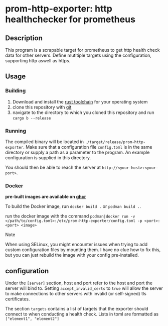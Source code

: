 # prom-http-exporter: http healthchecker for prometheus

## Description

This program is a scrapable target for prometheus to get http health check data for other servers.
Define mutltiple targets using the configuration, supporting http aswell as https.

## Usage

### Building

1. Download and install the [rust toolchain](https://rustup.rs/) for your operating system
2. clone this repository with [git](https://git-scm.com/)
3. navigate to the directory to which you cloned this repository and run `cargo b --release`

### Running

The compiled binary will be located in `./target/release/prom-http-exporter`.
Make sure that a configuration file `config.toml` is in the same directory or supply a path as a parameter to the program.
An example configuration is supplied in this directory.

You should then be able to reach the server at `http://<your-host>:<your-port>`.

### Docker

**pre-built images are available on [ghcr]()**

To build the Docker image, run `docker build .` or `podman build .`.

run the docker image with the command `podman|docker run -v </path/to/config.toml>:/etc/prom-http-exporter/config.toml -p <port>:<port> <image>`

> [!NOTE]  
> When using SELinux, you might encounter issues when trying to add custom configuration files by mounting them. I have no clue how to fix this,
> but you can just rebuild the image with your config pre-installed.

## configuration

Under the `[server]` section, host and port refer to the host and port the server will bind to.
Setting `accept_invalid_certs` to `true` will allow the server to make connections to other servers with invalid (or self-signed) tls certificates.

The section `targets` contains a list of targets that the exporter should connect to when conducting a health check. Lists in toml are formatted as `["element1", "element2"]`
